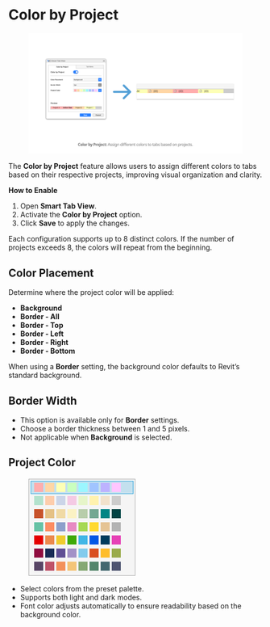 # Color by Project



<figure><img src="../../.gitbook/assets/image (2).png" alt=""><figcaption></figcaption></figure>

The **Color by Project** feature allows users to assign different colors to tabs based on their respective projects, improving visual organization and clarity.

**How to Enable**

1. Open **Smart Tab View**.
2. Activate the **Color by Project** option.
3. Click **Save** to apply the changes.

Each configuration supports up to 8 distinct colors. If the number of projects exceeds 8, the colors will repeat from the beginning.

## Color Placement

Determine where the project color will be applied:

* **Background**
* **Border - All**
* **Border - Top**
* **Border - Left**
* **Border - Right**
* **Border - Bottom**

When using a **Border** setting, the background color defaults to Revit’s standard background.

## Border Width

* This option is available only for **Border** settings.
* Choose a border thickness between 1 and 5 pixels.
* Not applicable when **Background** is selected.

## Project Color

<figure><img src="../../.gitbook/assets/image (1) (1) (1) (1).png" alt=""><figcaption></figcaption></figure>

* Select colors from the preset palette.
* Supports both light and dark modes.
* Font color adjusts automatically to ensure readability based on the background color.

